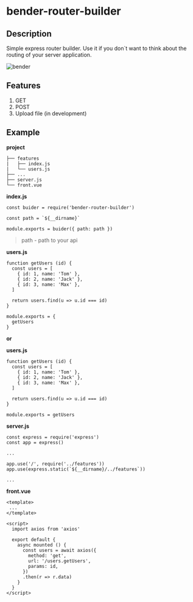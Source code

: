# bender-router-builder

## Description
Simple express router builder.
Use it if you don`t want to think about the routing of your server application.

![bender](http://dl4.joxi.net/drive/2020/02/19/0014/4067/983011/11/b102f8abb4.jpg "bender")

## Features

1) GET
2) POST
3) Upload file (in development)

## Example

**project**

```
├── features
|   ├── index.js
|   └── users.js
├── ...
├── server.js
└── front.vue
```

**index.js**

```
const buider = require('bender-router-builder')

const path = `${__dirname}`

module.exports = buider({ path: path })
```

> path - path to your api

**users.js**

```
function getUsers (id) {
  const users = [
    { id: 1, name: 'Tom' },
    { id: 2, name: 'Jack' },
    { id: 3, name: 'Max' },
  ]
  
  return users.find(u => u.id === id)
}

module.exports = {
  getUsers
}
```

**or**

**users.js**

```
function getUsers (id) {
  const users = [
    { id: 1, name: 'Tom' },
    { id: 2, name: 'Jack' },
    { id: 3, name: 'Max' },
  ]
  
  return users.find(u => u.id === id)
}

module.exports = getUsers
```

**server.js**

```
const express = require('express')
const app = express()

...

app.use('/', require('../features'))
app.use(express.static(`${__dirname}/../features`))

...
```

**front.vue**

```
<template>
 ...
</template>

<script>
  import axios from 'axios'

  export default {
    async mounted () {
      const users = await axios({
        method: 'get',
        url: '/users.getUsers',
        params: id,
      })
      .then(r => r.data)
    }
  }
</script>
```
